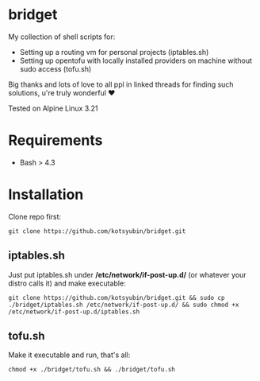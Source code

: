 # bridget
My collection of shell scripts for:
- Setting up a routing vm for personal projects (iptables.sh)
- Setting up opentofu with locally installed providers on machine without sudo access (tofu.sh)

Big thanks and lots of love to all ppl in linked threads for finding such solutions, u're truly wonderful ❤️

Tested on Alpine Linux 3.21
# Requirements
- Bash > 4.3
# Installation
Clone repo first:
```
git clone https://github.com/kotsyubin/bridget.git
``` 
## iptables.sh
Just put iptables.sh under **/etc/network/if-post-up.d/** (or whatever your distro calls it) and make executable:
```
git clone https://github.com/kotsyubin/bridget.git && sudo cp ./bridget/iptables.sh /etc/network/if-post-up.d/ && sudo chmod +x /etc/network/if-post-up.d/iptables.sh
```
## tofu.sh
Make it executable and run, that's all:
```
chmod +x ./bridget/tofu.sh && ./bridget/tofu.sh
```